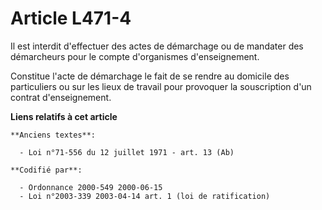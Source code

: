 # Article L471-4

Il est interdit d'effectuer des actes de démarchage ou de mandater des démarcheurs pour le compte d'organismes
d'enseignement.

Constitue l'acte de démarchage le fait de se rendre au domicile des particuliers ou sur les lieux de travail pour provoquer
la souscription d'un contrat d'enseignement.

**Liens relatifs à cet article**

	**Anciens textes**:

	  - Loi n°71-556 du 12 juillet 1971 - art. 13 (Ab)

	**Codifié par**:

	  - Ordonnance 2000-549 2000-06-15
	  - Loi n°2003-339 2003-04-14 art. 1 (loi de ratification)
